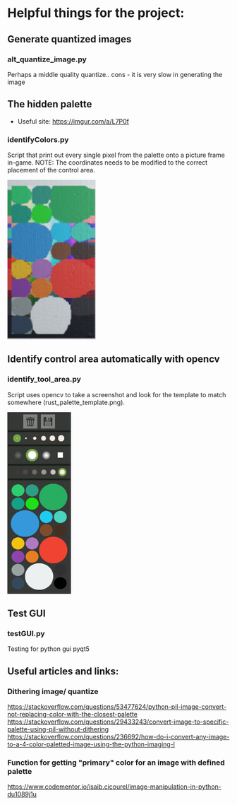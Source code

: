 # Helpful things for the project:

## Generate quantized images

### alt_quantize_image.py
Perhaps a middle quality quantize.. cons - it is very slow in generating the image


## The hidden palette

- Useful site: https://imgur.com/a/L7P0f

### identifyColors.py
Script that print out every single pixel from the palette onto a picture frame in-game.
NOTE: The coordinates needs to be modified to the correct placement of the control area.

![Demonstration of the what the script accomplishes](rust_palette_hidden.png)


## Identify control area automatically with opencv

### identify_tool_area.py
Script uses opencv to take a screenshot and look for the template to match somewhere (rust_palette_template.png).

![The template for the control area](rust_palette_template.png)

## Test GUI

### testGUI.py
Testing for python gui pyqt5


## Useful articles and links:

### Dithering image/ quantize
https://stackoverflow.com/questions/53477624/python-pil-image-convert-not-replacing-color-with-the-closest-palette
https://stackoverflow.com/questions/29433243/convert-image-to-specific-palette-using-pil-without-dithering
https://stackoverflow.com/questions/236692/how-do-i-convert-any-image-to-a-4-color-paletted-image-using-the-python-imaging-l

### Function for getting "primary" color for an image with defined palette
https://www.codementor.io/isaib.cicourel/image-manipulation-in-python-du1089j1u
